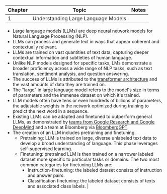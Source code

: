 | Chapter | Topic     | Notes      |
|---------|-----------|------------|
| 1       | Understanding Large Language Models   |  
- Large language models (LLMs) are deep neural network models for Natural Language Processing (NLP).
- LLMs can process and generate text in ways that appear coherent and contextually relevant.
- LLMs are trained on vast quantities of text data, capturing deeper contextual information and subtleties of human language.
- Unlike NLP models designed for specific tasks, LMs demonstrate a broader proficiency across a wide range of NLP tasks, such as text translation, sentiment analysis, and question answering.
- The success of LLMs is attributed to the [transformer architecture](https://arxiv.org/abs/1706.03762) and the vast amounts of data they are trained on.
- The "large" in large language model refers to the model's size in terms of parameters and the immense dataset on which it's trained.
- LLM models often have tens or even hundreds of billions of parameters, the adjustable weights in the network optimized during training to predict the next word in a sequence.
- Existing LLMs can be adapted and finetuned to outperform general LLMs, as demonstrated by [teams from Google Research and Google DeepMind](https://arxiv.org/abs/2305.09617) and a team at Bloomberg via [BloombergGPT](https://arxiv.org/abs/2303.17564).
- The creation of an LLM includes pretraining and finetuning.
   - Pretraining: LLM is trained on large, diverse unlabeled text data to develop a broad understanding of language. This phase leverages self-supervised learning.
   - Finetuning: pretrained LLM is then trained on a narrower labeled dataset more specific to particular tasks or domains. The two most common categories for finetuning LLMs are:
     - Instruction-finetuning: the labeled dataset consists of instruction and answer pairs.
     - Classification finetuning: the labeled dataset consists of texts and associated class labels. |
